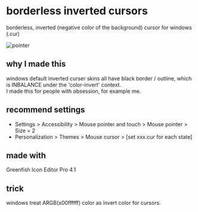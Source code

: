 # borderless inverted cursors
borderless, inverted (negative color of the background) cursor for windows (.cur)  

![pointer](/Full%20Negative/pointer_negative.cur "pointer")


## why I made this
windows default inverted curser skins all have black border / outline, which is INBALANCE under the 'color-invert' context.  
I made this for people with obsession, for example me.  

## recommend settings
- Settings > Accessibility > Mouse pointer and touch > Mouse pointer > Size = 2
- Personalization > Themes > Mouse cursor > [set xxx.cur for each state]

## made with  
Greenfish Icon Editor Pro 4.1 

## trick
windows treat ARGB(x00ffffff) color as invert color for cursors.
